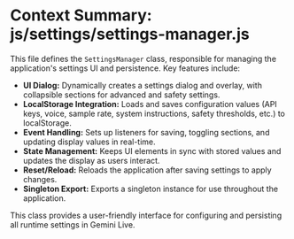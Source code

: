 # Context Summary: js/settings/settings-manager.js

This file defines the `SettingsManager` class, responsible for managing the application's settings UI and persistence. Key features include:

- **UI Dialog:** Dynamically creates a settings dialog and overlay, with collapsible sections for advanced and safety settings.
- **LocalStorage Integration:** Loads and saves configuration values (API keys, voice, sample rate, system instructions, safety thresholds, etc.) to localStorage.
- **Event Handling:** Sets up listeners for saving, toggling sections, and updating display values in real-time.
- **State Management:** Keeps UI elements in sync with stored values and updates the display as users interact.
- **Reset/Reload:** Reloads the application after saving settings to apply changes.
- **Singleton Export:** Exports a singleton instance for use throughout the application.

This class provides a user-friendly interface for configuring and persisting all runtime settings in Gemini Live.